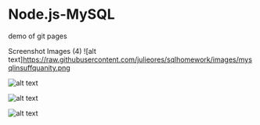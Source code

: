 # Node.js-MySQL
demo of git pages


Screenshot Images (4)
![alt text]https://raw.githubusercontent.com/julieores/sqlhomework/images/mysqlinsuffquanity.png

![alt text](https://raw.githubusercontent.com/julieores/sqlhomework/images/mysqlinvupdate.png)

![alt text](https://raw.githubusercontent.com/julieores/sqlhomework/images/mysqlpurchase.png)

![alt text](https://raw.githubusercontent.com/julieores/sqlhomework/images/mysqltable.png)
